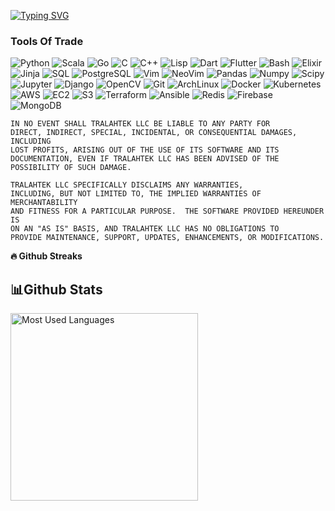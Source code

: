 [![Typing SVG](https://readme-typing-svg.demolab.com?font=Fira+Code&size=12&pause=1000&color=0EAEFF&center=true&width=435&lines=Mathematician%2C+Software+Craftsman%2C+Computer+Scientist.;7%2B+years+of+Programming+Experience;Python%2C+Scala%2C+Go%2C+Flutter%2C+C%2C+C%2B%2B%2C+SQL%2C+Dart%2C+Bash)](https://git.io/typing-svg)


### Tools Of Trade

![Python](https://img.shields.io/badge/-Python-000?&logo=Python)
![Scala](https://img.shields.io/badge/-Scala-000?&logo=scala)
![Go](https://img.shields.io/badge/-Go-000?&logo=Go)
![C](https://img.shields.io/badge/-C-000?&logo=C)
![C++](https://img.shields.io/badge/-C++-000?&logo=c%2b%2b&logoColor=00599C)
![Lisp](https://img.shields.io/badge/-Lisp-000?&logo=Lisp)
![Dart](https://img.shields.io/badge/-Dart-000?&logo=Dart&logoColor=0175C2)
![Flutter](https://img.shields.io/badge/-Flutter-000?&logo=Flutter)
![Bash](https://img.shields.io/badge/-Bash-000?&logo=gnubash)
![Elixir](https://img.shields.io/badge/-Elixir-000?&logo=Elixir)
![Jinja](https://img.shields.io/badge/-Jinja-000?&logo=jinja)
![SQL](https://img.shields.io/badge/-SQL-000?&logo=MySQL)
![PostgreSQL](https://img.shields.io/badge/-Postgresql-000?&logo=Postgresql)
![Vim](https://img.shields.io/badge/-Vim-000?&logo=Vim)
![NeoVim](https://img.shields.io/badge/-NeoVim-000?&logo=neovim)
![Pandas](https://img.shields.io/badge/-Pandas-000?&logo=pandas)
![Numpy](https://img.shields.io/badge/-Numpy-000?&logo=numpy)
![Scipy](https://img.shields.io/badge/-Scipy-000?&logo=scipy)
![Jupyter](https://img.shields.io/badge/-Jupyter-000?&logo=jupyter)
![Django](https://img.shields.io/badge/-Django-000?&logo=Django)
![OpenCV](https://img.shields.io/badge/-OpenCV-000?&logo=opencv)
![Git](https://img.shields.io/badge/-Git-000?&logo=git&logoColor=F05032)
![ArchLinux](https://img.shields.io/badge/-ArchLinux-000?&logo=archlinux)
![Docker](https://img.shields.io/badge/-Docker-000?&logo=Docker)
![Kubernetes](https://img.shields.io/badge/-Kubernetes-000?&logo=Kubernetes)
![AWS](https://img.shields.io/badge/-AmazonAWS-000?&logo=amazonaws)
![EC2](https://img.shields.io/badge/-AmazonEC2-000?&logo=amazonec2)
![S3](https://img.shields.io/badge/-AmazonS3-000?&logo=amazons3)
![Terraform](https://img.shields.io/badge/-Terraform-000?&logo=terraform)
![Ansible](https://img.shields.io/badge/-Ansible-000?&logo=ansible)
![Redis](https://img.shields.io/badge/-Redis-000?&logo=Redis)
![Firebase](https://img.shields.io/badge/-Firebase-000?&logo=Firebase)
![MongoDB](https://img.shields.io/badge/-Mongodb-000?&logo=Mongodb)




```
IN NO EVENT SHALL TRALAHTEK LLC BE LIABLE TO ANY PARTY FOR
DIRECT, INDIRECT, SPECIAL, INCIDENTAL, OR CONSEQUENTIAL DAMAGES, INCLUDING
LOST PROFITS, ARISING OUT OF THE USE OF ITS SOFTWARE AND ITS
DOCUMENTATION, EVEN IF TRALAHTEK LLC HAS BEEN ADVISED OF THE
POSSIBILITY OF SUCH DAMAGE.

TRALAHTEK LLC SPECIFICALLY DISCLAIMS ANY WARRANTIES,
INCLUDING, BUT NOT LIMITED TO, THE IMPLIED WARRANTIES OF MERCHANTABILITY
AND FITNESS FOR A PARTICULAR PURPOSE.  THE SOFTWARE PROVIDED HEREUNDER IS
ON AN "AS IS" BASIS, AND TRALAHTEK LLC HAS NO OBLIGATIONS TO
PROVIDE MAINTENANCE, SUPPORT, UPDATES, ENHANCEMENTS, OR MODIFICATIONS.
```
<b>🔥 Github Streaks</b>

<p align="center">


<h2> 📊Github Stats</h2>

<a href="https://github.com/TralahM"><img alt="Most Used Languages" src="https://github-readme-stats.vercel.app/api/top-langs/?username=TralahM&langs_count=10&count_private=true&layout=compact&theme=black-ice&hide_border=true&title_color=0EAEFF&bg_color=000000" width="300px"/></a>

</p>
